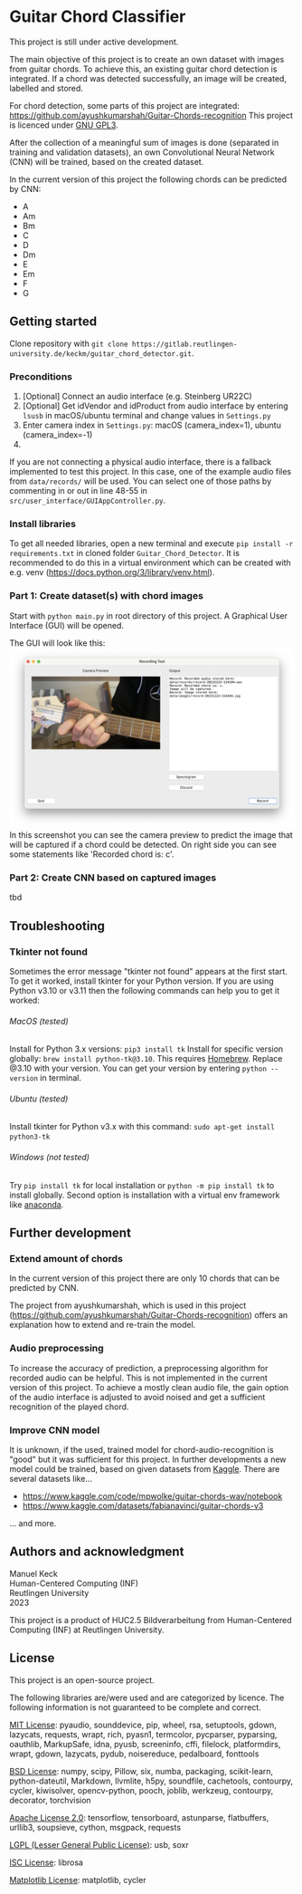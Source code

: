 # Guitar Chord Classifier

This project is still under active development.

The main objective of this project is to create an own dataset with images from guitar chords.
To achieve this, an existing guitar chord detection is integrated.
If a chord was detected successfully, an image will be created, labelled and stored.

For chord detection, some parts of this project are integrated: 
https://github.com/ayushkumarshah/Guitar-Chords-recognition
This project is licenced under [GNU GPL3](https://www.gnu.org/licenses/gpl-3.0.en.html).

After the collection of a meaningful sum of images is done (separated in training and validation datasets), 
an own Convolutional Neural Network (CNN) will be trained, based on the created dataset.

In the current version of this project the following chords can be predicted by CNN:
- A
- Am
- Bm
- C
- D
- Dm
- E
- Em
- F
- G

## Getting started
Clone repository with `git clone https://gitlab.reutlingen-university.de/keckm/guitar_chord_detector.git`.

### Preconditions
1. [Optional] Connect an audio interface (e.g. Steinberg UR22C)
2. [Optional] Get idVendor and idProduct from audio interface by entering `lsusb` in macOS/ubuntu terminal and 
change values in `Settings.py`
3. Enter camera index in `Settings.py`: macOS (camera_index=1), ubuntu (camera_index=-1)
4. 

If you are not connecting a physical audio interface, there is a fallback implemented to
test this project. In this case, one of the example audio files from `data/records/` will be used.
You can select one of those paths by commenting in or out in line 48-55 in `src/user_interface/GUIAppController.py`.

### Install libraries
To get all needed libraries, open a new terminal and execute `pip install -r requirements.txt` in cloned 
folder `Guitar_Chord_Detector`. 
It is recommended to do this in a virtual environment which can be created with 
e.g. venv (https://docs.python.org/3/library/venv.html).

### Part 1: Create dataset(s) with chord images
Start with `python main.py` in root directory of this project. A Graphical User Interface (GUI) will 
be opened.

The GUI will look like this:
![Image](resources/Screenshot_part1.png)
In this screenshot you can see the camera preview to predict the image that will be captured 
if a chord could be detected. On right side you can see some statements like 'Recorded chord is: c'.

### Part 2: Create CNN based on captured images
tbd

## Troubleshooting
### Tkinter not found
Sometimes the error message "tkinter not found" appears at the first start. To get it worked, install tkinter
for your Python version. If you are using Python v3.10 or v3.11 then the following commands can
help you to get it worked:

###### MacOS (tested)
Install for Python 3.x versions: `pip3 install tk`
Install for specific version globally: `brew install python-tk@3.10`. This requires [Homebrew](https://brew.sh). 
Replace @3.10 with your version. 
You can get your version by entering `python --version` in terminal.

###### Ubuntu (tested)
Install tkinter for Python v3.x with this command: `sudo apt-get install python3-tk`

###### Windows (not tested)
Try `pip install tk` for local installation or `python -m pip install tk` to install globally.
Second option is installation with a virtual env framework like [anaconda](https://docs.anaconda.com/free/anaconda/install/windows/).

## Further development
### Extend amount of chords
In the current version of this project there are only 10 chords that can be predicted by CNN.

The project from ayushkumarshah, which is used in this project 
(https://github.com/ayushkumarshah/Guitar-Chords-recognition) offers an explanation how to extend 
and re-train the model.

### Audio preprocessing
To increase the accuracy of prediction, a preprocessing algorithm for recorded audio can be helpful.
This is not implemented in the current version of this project. To achieve a mostly clean audio file, the
gain option of the audio interface is adjusted to avoid noised and get a sufficient recognition of the 
played chord.

### Improve CNN model
It is unknown, if the used, trained model for chord-audio-recognition is "good" but it was sufficient for this 
project. In further developments a new model could be trained, based on given datasets from 
[Kaggle](https://www.kaggle.com). There are several datasets like...
- https://www.kaggle.com/code/mpwolke/guitar-chords-wav/notebook
- https://www.kaggle.com/datasets/fabianavinci/guitar-chords-v3

... and more.

## Authors and acknowledgment
Manuel Keck\
Human-Centered Computing (INF)\
Reutlingen University\
2023

This project is a product of HUC2.5 Bildverarbeitung from Human-Centered Computing (INF) at Reutlingen 
University.

## License
This project is an open-source project.

The following libraries are/were used and are categorized by licence.
The following information is not guaranteed to be complete and correct.

[MIT License](https://opensource.org/licenses/MIT):
pyaudio,
sounddevice,
pip,
wheel,
rsa,
setuptools,
gdown,
lazycats,
requests,
wrapt,
rich,
pyasn1,
termcolor,
pycparser,
pyparsing,
oauthlib,
MarkupSafe,
idna,
pyusb,
screeninfo,
cffi,
filelock,
platformdirs,
wrapt,
gdown,
lazycats,
pydub,
noisereduce,
pedalboard,
fonttools

[BSD License](https://opensource.org/licenses/BSD-3-Clause):
numpy,
scipy,
Pillow,
six,
numba,
packaging,
scikit-learn,
python-dateutil,
Markdown,
llvmlite,
h5py,
soundfile,
cachetools,
contourpy,
cycler,
kiwisolver,
opencv-python,
pooch,
joblib,
werkzeug,
contourpy,
decorator,
torchvision

[Apache License 2.0](https://opensource.org/licenses/Apache-2.0):
tensorflow,
tensorboard,
astunparse,
flatbuffers,
urllib3,
soupsieve,
cython,
msgpack,
requests

[LGPL (Lesser General Public License)](https://www.gnu.org/licenses/lgpl-3.0.html):
usb,
soxr

[ISC License](https://opensource.org/licenses/ISC):
librosa

[Matplotlib License](https://matplotlib.org/stable/users/license.html):
matplotlib,
cycler
